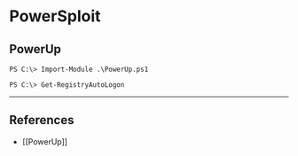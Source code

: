 # PowerSploit

## PowerUp

```
PS C:\> Import-Module .\PowerUp.ps1

PS C:\> Get-RegistryAutoLogon
```

---
## References

- [[PowerUp]]